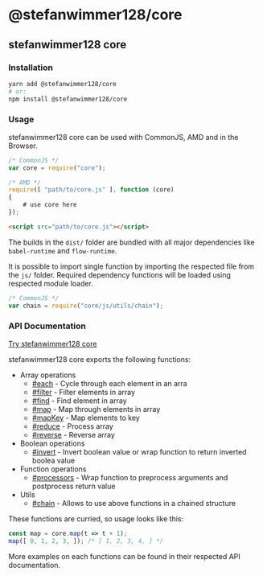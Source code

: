 # @stefanwimmer128/core

## stefanwimmer128 core

### Installation

``` bash
yarn add @stefanwimmer128/core
# or:
npm install @stefanwimmer128/core
```

### Usage

stefanwimmer128 core can be used with CommonJS, AMD and in the Browser.

``` javascript
/* CommonJS */
var core = require("core");
```

``` javascript
/* AMD */
require([ "path/to/core.js" ], function (core)
{
    # use core here
});
```

``` html
<script src="path/to/core.js"></script>
```

The builds in the `dist/` folder are bundled with all major dependencies like `babel-runtime` and `flow-runtime`.

It is possible to import single function by importing the respected file from the `js/` folder. Required dependency functions will be loaded using respected module loader.

``` javascript
/* CommonJS */
var chain = require("core/js/utils/chain");
```

### API Documentation

[Try stefanwimmer128 core](https://npm.runkit.com/@stefanwimmer128/core)

stefanwimmer128 core exports the following functions:

- Array operations
  - [#each](docs/array/each.md) - Cycle through each element in an arra
  - [#filter](docs/array/filter.md) - Filter elements in array
  - [#find](docs/array/find.md) - Find element in array
  - [#map](docs/array/map.md) - Map through elements in array
  - [#mapKey](docs/array/mapKey.md) - Map elements to key
  - [#reduce](docs/array/reduce.md) - Process array
  - [#reverse](docs/array/reverse.md) - Reverse array
- Boolean operations
  - [#invert](docs/boolean/invert.md) - Invert boolean value or wrap function to return inverted boolea value
- Function operations
  - [#processors](docs/function/processors.md) - Wrap function to preprocess arguments and postprocess return value
- Utils
  - [#chain](docs/utils/chain.md) - Allows to use above functions in a chained structure

These functions are curried, so usage looks like this:

``` javascript
const map = core.map(t => t + 1);
map([ 0, 1, 2, 3, ]); /* [ 1, 2, 3, 4, ] */
```

More examples on each functions can be found in their respected API documentation.
